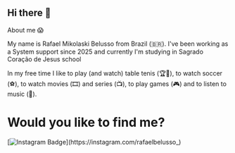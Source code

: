 ## Hi there 👋

About me :scream:

My name is Rafael Mikolaski Belusso from Brazil (🇧🇷). I've been working as a System support since 2025 and currently I'm studying in Sagrado Coração de Jesus school

In my free time I like to play (and watch) table tenis (🏆🏓), to watch soccer (⚽), to watch movies (🎞️) and series (📺), to play games (🎮) and to listen to music (🎵).



# Would you like to find me?


[![Instagram Badge](https://img.shields.io/badge/Instagram-E4405F?style=for-the-badge&logo=instagram&logoColor=white&link=https://instagram.com/rafaelbelusso_)](https://instagram.com/rafaelbelusso_)


<!--
**arielfelippi/arielfelippi** is a ✨ _special_ ✨ repository because its `README.md` (this file) appears on your GitHub profile.

Here are some ideas to get you started:

- 🔭 I’m currently working on ...
- 🌱 I’m currently learning ...
- 👯 I’m looking to collaborate on ...
- 🤔 I’m looking for help with ...
- 💬 Ask me about ...
- 📫 How to reach me: ...
- 😄 Pronouns: ...
- ⚡ Fun fact: ...
-->
